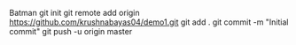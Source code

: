 Batman
git init
git remote add origin https://github.com/krushnabayas04/demo1.git
git add .
git commit -m "Initial commit"
git push -u origin master
